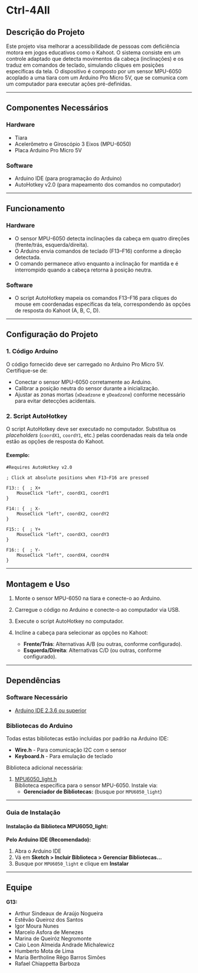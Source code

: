 
# Ctrl-4All

## Descrição do Projeto

Este projeto visa melhorar a acessibilidade de pessoas com deficiência motora em jogos educativos como o Kahoot. O sistema consiste em um controle adaptado que detecta movimentos da cabeça (inclinações) e os traduz em comandos de teclado, simulando cliques em posições específicas da tela. O dispositivo é composto por um sensor MPU-6050 acoplado a uma tiara com um Arduino Pro Micro 5V, que se comunica com um computador para executar ações pré-definidas.

---

## Componentes Necessários

### Hardware

- Tiara  
- Acelerômetro e Giroscópio 3 Eixos (MPU-6050)  
- Placa Arduino Pro Micro 5V 

### Software

- Arduino IDE (para programação do Arduino)  
- AutoHotkey v2.0 (para mapeamento dos comandos no computador)  

---

## Funcionamento

### Hardware

- O sensor MPU-6050 detecta inclinações da cabeça em quatro direções (frente/trás, esquerda/direita).
- O Arduino envia comandos de teclado (F13–F16) conforme a direção detectada.
- O comando permanece ativo enquanto a inclinação for mantida e é interrompido quando a cabeça retorna à posição neutra.

### Software

- O script AutoHotkey mapeia os comandos F13–F16 para cliques do mouse em coordenadas específicas da tela, correspondendo às opções de resposta do Kahoot (A, B, C, D).

---

## Configuração do Projeto

### 1. Código Arduino

O código fornecido deve ser carregado no Arduino Pro Micro 5V. Certifique-se de:

- Conectar o sensor MPU-6050 corretamente ao Arduino.
- Calibrar a posição neutra do sensor durante a inicialização.
- Ajustar as zonas mortas (`xDeadzone` e `yDeadzone`) conforme necessário para evitar detecções acidentais.

### 2. Script AutoHotkey

O script AutoHotkey deve ser executado no computador. Substitua os *placeholders* (`coordX1`, `coordY1`, etc.) pelas coordenadas reais da tela onde estão as opções de resposta do Kahoot.

#### Exemplo:

```ahk
#Requires AutoHotkey v2.0

; Click at absolute positions when F13–F16 are pressed

F13:: {  ; X+
    MouseClick "left", coordX1, coordY1
}

F14:: {  ; X-
    MouseClick "left", coordX2, coordY2
}

F15:: {  ; Y+
    MouseClick "left", coordX3, coordY3
}

F16:: {  ; Y-
    MouseClick "left", coordX4, coordY4
}

```

---

## Montagem e Uso

1. Monte o sensor MPU-6050 na tiara e conecte-o ao Arduino.  
2. Carregue o código no Arduino e conecte-o ao computador via USB.  
3. Execute o script AutoHotkey no computador.  
4. Incline a cabeça para selecionar as opções no Kahoot:

   - **Frente/Trás**: Alternativas A/B (ou outras, conforme configurado).  
   - **Esquerda/Direita**: Alternativas C/D (ou outras, conforme configurado).  

---

## Dependências

### Software Necessário
- [Arduino IDE 2.3.6 ou superior](https://www.arduino.cc/en/software)  

### Bibliotecas do Arduino
Todas estas bibliotecas estão incluídas por padrão na Arduino IDE:
- **Wire.h** - Para comunicação I2C com o sensor
- **Keyboard.h** - Para emulação de teclado

Biblioteca adicional necessária:
1. [MPU6050_light.h](https://github.com/rfetick/MPU6050_light)  
   Biblioteca específica para o sensor MPU-6050. Instale via:
   - **Gerenciador de Bibliotecas:** (busque por `MPU6050_light`)

---

### Guia de Instalação

#### Instalação da Biblioteca MPU6050_light:

**Pelo Arduino IDE (Recomendado):**
1. Abra o Arduino IDE
2. Vá em **Sketch > Incluir Biblioteca > Gerenciar Bibliotecas...**
3. Busque por `MPU6050_light` e clique em **Instalar**

---

## Equipe

**G13:**

- Arthur Sindeaux de Araújo Nogueira
- Estêvão Queiroz dos Santos  
- Igor Moura Nunes  
- Marcelo Asfora de Menezes  
- Marina de Queiróz Negromonte  
- Caio Leon Almeida Andrade Michalewicz  
- Humberto Mota de Lima    
- Maria Bertholine Rêgo Barros Simões  
- Rafael Chiappetta Barboza  

